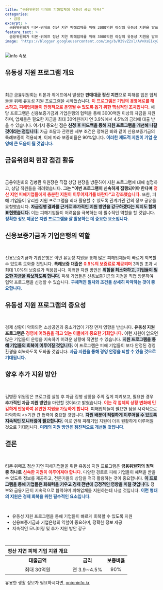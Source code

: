 ```yaml
---
title: “금융위원장 티메프 피해업체에 유동성 공급 약속!”
categories:
  - 금융
excerpt: >
  금융위원회가 티몬·위메프 정산 지연 피해업체를 위해 3000억원 이상의 유동성 지원을 발표! 김병환 위원장이 직접 현장을 점검하며 신속한 자금 집행을 강조했습니다. 경영애로를 겪고 있는 업체들을 위한 특별한 지원이 시작됩니다.
feature_text: >
  금융위원회가 티몬·위메프 정산 지연 피해업체를 위해 3000억원 이상의 유동성 지원을 발표! 김병환 위원장이 직접 현장을 점검하며 신속한 자금 집행을 강조했습니다. 경영애로를 겪고 있는 업체들을 위한 특별한 지원이 시작됩니다.
image: 'https://blogger.googleusercontent.com/img/b/R29vZ2xl/AVvXsEixyZcFfHzMRdzZMjFBmAUKJYCLCGyLL1o632UiGVXcaFdKo_bkvkuCioo0uUKlGfBVcT3P84aROyZIXSBEx3Aw5nCQ3pTgDom1WDC4m8eifvWiAmWEEVb4x6G_l8C0QH225ldMjyaFvpxGEBGNO37VmDTDMHGhJPq73UglMfDca1-0aw/s1600/blogspot.png'
---
```


<p><img src="https://blogger.googleusercontent.com/img/b/R29vZ2xl/AVvXsEixyZcFfHzMRdzZMjFBmAUKJYCLCGyLL1o632UiGVXcaFdKo_bkvkuCioo0uUKlGfBVcT3P84aROyZIXSBEx3Aw5nCQ3pTgDom1WDC4m8eifvWiAmWEEVb4x6G_l8C0QH225ldMjyaFvpxGEBGNO37VmDTDMHGhJPq73UglMfDca1-0aw/s1600/blogspot.png" alt="info 속보" /></p>

<h2 data-ke-size="size26">유동성 지원 프로그램 개요</h2>

<p data-ke-size="size16">&nbsp;</p>

<p>최근 금융위원회는 티몬과 위메프에서 발생한 <b>판매대금 정산 지연</b>으로 피해를 입은 업체들을 위해 유동성 지원 프로그램을 시작했습니다. <b><span style="color: #ee2323;">이 프로그램은 기업의 경영애로를 해소하고, 피해업체들이 안정적으로 운영될 수 있도록 돕기 위한 핵심적인 조치입니다.</span></b> 해당 프로그램은 신용보증기금과 기업은행의 협력을 통해 3000억원 이상의 자금을 지원하며, 업체들은 필요한 자금을 최대 30억원까지 연 3.9%에서 4.5%의 금리에 대출 받을 수 있습니다. 여기서 중요한 점은 <b><span style="background-color: #21538527;">신청 후 피드백을 통해 지원 프로그램을 개선해 나갈 것이라는 점입니다.</span></b> 자금 조달과 관련한 세부 조건은 정해진 바와 같이 신용보증기금의 특례보증이 적용되며, 이에 따라 보증비율은 90%입니다. <b><span style="color: #1a5490;">이러한 제도적 지원이 기업 운영에 큰 도움이 될 것입니다.</span></b></p>

<h2 data-ke-size="size26">금융위원회 현장 점검 활동</h2>

<p data-ke-size="size16">&nbsp;</p>

<p>금융위원회의 김병환 위원장은 직접 상담 현장을 방문하여 지원 프로그램에 대해 설명하고, 상담 직원들을 격려했습니다. <b>그는 “이번 프로그램이 신속하게 집행되어야 한다며</b> <b><span style="color: #ee2323;">정산 지연 피해기업들에게 충분한 지원이 이루어지기를 바란다”고 강조했습니다.</span></b> 또한, 피해 기업들이 유리한 지원 프로그램을 최대 활용할 수 있도록 관계기관 간의 정보 공유를 요청했습니다. <b><span style="background-color: #21538527;">자금집행 결과를 근거로 추가적인 지원 방안을 강구하겠다는 의지도 함께 표현했습니다.</span></b> 이는 피해기업들이 어려움을 극복하는 데 필수적인 역할을 할 것입니다. <b><span style="color: #1a5490;">정확한 정보 제공은 지원 프로그램을 잘 활용하는 데 중요한 요소입니다.</span></b></p>

<h2 data-ke-size="size26">신용보증기금과 기업은행의 역할</h2>

<p data-ke-size="size16">&nbsp;</p>

<p>신용보증기금과 기업은행은 이번 유동성 지원을 통해 많은 피해업체들이 빠르게 회복할 수 있도록 도와줄 것입니다. <b>특례보증 대출은</b> <b><span style="color: #ee2323;">0.5%의 보증료로 제공되며</span></b> 3억원 초과 시 최대 1.0%의 보증료가 적용됩니다. 이러한 지원 방안은 <b><span style="background-color: #21538527;">위험을 최소화하고, 기업들이 필요한 자금을 확보하도록 합니다.</span></b> 피해 기업들은 신용보증기금의 지점을 직접 방문하여 협약 프로그램을 신청할 수 있습니다. <b><span style="color: #1a5490;">구체적인 절차와 조건을 상세히 파악하는 것이 중요합니다.</span></b></p>

<h2 data-ke-size="size26">유동성 지원 프로그램의 중요성</h2>

<p data-ke-size="size16">&nbsp;</p>

<p>경제 상황이 악화되면 소상공인과 중소기업이 가장 먼저 영향을 받습니다. <b>유동성 지원 프로그램은</b> <b><span style="color: #ee2323;">경영에 어려움을 겪고 있는 이들에게 중요한 기회입니다.</span></b> 이런 지원이 없으면 많은 기업들이 운영을 지속하기 어려운 상황에 직면할 수 있습니다. <b><span style="background-color: #21538527;">지원 프로그램을 통해 기업들의 회복이 이루어질 것입니다.</span></b> 이 프로그램은 피해 기업들이 보다 안정된 경영 환경을 회복하도록 도와줄 것입니다. <b><span style="color: #1a5490;">자금 지원을 통해 경영 안정을 꾀할 수 있을 것으로 기대됩니다.</span></b></p>

<h2 data-ke-size="size26">향후 추가 지원 방안</h2>

<p data-ke-size="size16">&nbsp;</p>

<p>김병환 위원장은 프로그램 실행 후 자금 집행 상황을 주의 깊게 지켜보고, 필요한 경우 <b>추가적인 자금 지원 방안</b>을 마련할 것이라고 밝혔습니다. <b><span style="color: #ee2323;">이는 각 업체의 상황 변화에 민감하게 반응하여 유연한 지원을 가능하게 합니다.</span></b> 피해업체들이 필요한 점을 시각적으로 파악하여 &lt;&gt;기관 간 협력이 중요할 것입니다. <b><span style="background-color: #21538527;">자원 배분이 적절하게 이루어질 수 있도록 지속적인 모니터링이 필요합니다.</span></b> 이로 인해 피해기업 지원이 더욱 원활하게 이루어질 것으로 기대됩니다. <b><span style="color: #1a5490;">미래의 지원 방안은 점진적으로 개선될 것입니다.</span></b></p>

<h2 data-ke-size="size26">결론</h2>

<p data-ke-size="size16">&nbsp;</p>

<p>티몬·위메프 정산 지연 피해기업들을 위한 유동성 지원 프로그램은 <b>금융위원회의 정책 중 하나로</b> <b><span style="color: #ee2323;">신속한 지원이 이루어져야 합니다.</span></b> 다양한 경로로 피해 기업들이 혜택을 받을 수 있도록 정보를 제공하고, 전문가들의 상담을 적극 활용하는 것이 중요합니다. <b><span style="background-color: #21538527;">이 프로그램을 통해 기업들은 회복력을 키우고 경제 전반에 긍정적인 영향을 미칠 것입니다.</span></b> 정부와 금융기관이 지속적으로 협력하며 피해업체를 지원하는데 나설 것입니다. <b><span style="color: #1a5490;">이런 형태의 지원은 경제 회복을 위한 필수적인 요소입니다.</span></b></p>

<p data-ke-size="size16">&nbsp;</p>

<ul>
    <li>유동성 지원 프로그램을 통해 기업들이 빠르게 회복할 수 있도록 지원</li>
    <li>신용보증기금과 기업은행의 역할이 중요하며, 정확한 정보 제공</li>
    <li>지속적인 모니터링 및 추가 지원 방안 강구</li>
</ul>

<p data-ke-size="size16">&nbsp;</p>

<table>
    <thead>
        <tr>
            <th style="text-align: center;"><b>정산 지연 피해 기업 지원 개요</b></th>
        </tr>
    </thead>
    <tbody>
        <tr>
            <td style="text-align: center; height: 17px;"><b>대출금액</b></td>
            <td style="text-align: center; height: 17px;"><b>금리</b></td>
            <td style="text-align: center; height: 17px;"><b>보증비율</b></td>
        </tr>
        <tr>
            <td style="text-align: center; height: 17px;">최대 30억원</td>
            <td style="text-align: center; height: 17px;">연 3.9∼4.5%</td>
            <td style="text-align: center; height: 17px;">90%</td>
        </tr>
    </tbody>
</table>
유용한 생활 정보가 필요하시다면, <a href="https://onioninfo.kr" rel="dofollow">onioninfo.kr</a>


